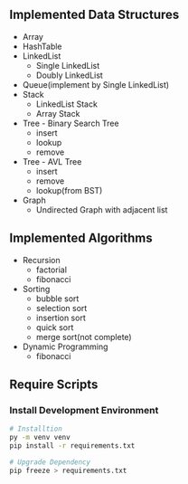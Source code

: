 ## Implemented Data Structures
* Array
* HashTable
* LinkedList
  * Single LinkedList
  * Doubly LinkedList
* Queue(implement by Single LinkedList)
* Stack
  * LinkedList Stack
  * Array Stack
* Tree - Binary Search Tree
  * insert
  * lookup
  * remove
* Tree - AVL Tree
  * insert
  * remove
  * lookup(from BST)
* Graph
  * Undirected Graph with adjacent list

## Implemented Algorithms
* Recursion
  * factorial
  * fibonacci
* Sorting
  * bubble sort
  * selection sort
  * insertion sort
  * quick sort
  * merge sort(not complete)
* Dynamic Programming
  * fibonacci

## Require Scripts

### Install Development Environment
``` sh
# Installtion
py -m venv venv
pip install -r requirements.txt

# Upgrade Dependency
pip freeze > requirements.txt
```